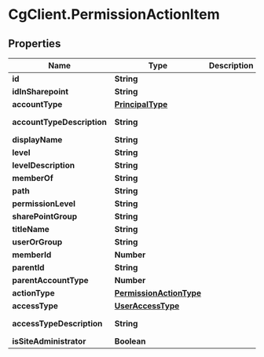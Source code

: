 # CgClient.PermissionActionItem

## Properties

Name | Type | Description | Notes
------------ | ------------- | ------------- | -------------
**id** | **String** |  | [optional] 
**idInSharepoint** | **String** |  | [optional] 
**accountType** | [**PrincipalType**](PrincipalType.md) |  | [optional] 
**accountTypeDescription** | **String** |  | [optional] [readonly] 
**displayName** | **String** |  | [optional] 
**level** | **String** |  | [optional] 
**levelDescription** | **String** |  | [optional] 
**memberOf** | **String** |  | [optional] 
**path** | **String** |  | [optional] 
**permissionLevel** | **String** |  | [optional] 
**sharePointGroup** | **String** |  | [optional] 
**titleName** | **String** |  | [optional] 
**userOrGroup** | **String** |  | [optional] 
**memberId** | **Number** |  | [optional] 
**parentId** | **String** |  | [optional] 
**parentAccountType** | **Number** |  | [optional] 
**actionType** | [**PermissionActionType**](PermissionActionType.md) |  | [optional] 
**accessType** | [**UserAccessType**](UserAccessType.md) |  | [optional] 
**accessTypeDescription** | **String** |  | [optional] [readonly] 
**isSiteAdministrator** | **Boolean** |  | [optional] 



